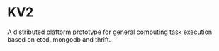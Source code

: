 # KV2
A distributed plaftorm prototype for general computing task execution based on etcd, mongodb and thrift.